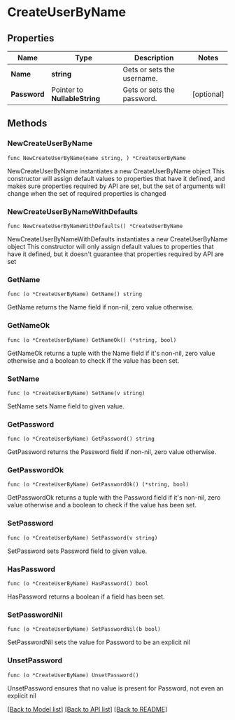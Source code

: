 # CreateUserByName

## Properties

Name | Type | Description | Notes
------------ | ------------- | ------------- | -------------
**Name** | **string** | Gets or sets the username. | 
**Password** | Pointer to **NullableString** | Gets or sets the password. | [optional] 

## Methods

### NewCreateUserByName

`func NewCreateUserByName(name string, ) *CreateUserByName`

NewCreateUserByName instantiates a new CreateUserByName object
This constructor will assign default values to properties that have it defined,
and makes sure properties required by API are set, but the set of arguments
will change when the set of required properties is changed

### NewCreateUserByNameWithDefaults

`func NewCreateUserByNameWithDefaults() *CreateUserByName`

NewCreateUserByNameWithDefaults instantiates a new CreateUserByName object
This constructor will only assign default values to properties that have it defined,
but it doesn't guarantee that properties required by API are set

### GetName

`func (o *CreateUserByName) GetName() string`

GetName returns the Name field if non-nil, zero value otherwise.

### GetNameOk

`func (o *CreateUserByName) GetNameOk() (*string, bool)`

GetNameOk returns a tuple with the Name field if it's non-nil, zero value otherwise
and a boolean to check if the value has been set.

### SetName

`func (o *CreateUserByName) SetName(v string)`

SetName sets Name field to given value.


### GetPassword

`func (o *CreateUserByName) GetPassword() string`

GetPassword returns the Password field if non-nil, zero value otherwise.

### GetPasswordOk

`func (o *CreateUserByName) GetPasswordOk() (*string, bool)`

GetPasswordOk returns a tuple with the Password field if it's non-nil, zero value otherwise
and a boolean to check if the value has been set.

### SetPassword

`func (o *CreateUserByName) SetPassword(v string)`

SetPassword sets Password field to given value.

### HasPassword

`func (o *CreateUserByName) HasPassword() bool`

HasPassword returns a boolean if a field has been set.

### SetPasswordNil

`func (o *CreateUserByName) SetPasswordNil(b bool)`

 SetPasswordNil sets the value for Password to be an explicit nil

### UnsetPassword
`func (o *CreateUserByName) UnsetPassword()`

UnsetPassword ensures that no value is present for Password, not even an explicit nil

[[Back to Model list]](../README.md#documentation-for-models) [[Back to API list]](../README.md#documentation-for-api-endpoints) [[Back to README]](../README.md)


